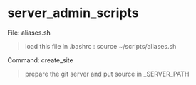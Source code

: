 # server_admin_scripts

File: aliases.sh
> load this file in .bashrc : 
> source ~/scripts/aliases.sh

Command: create_site
> prepare the git server and put source in _SERVER_PATH